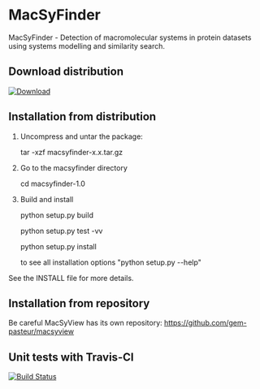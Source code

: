 MacSyFinder
===========

MacSyFinder - Detection of macromolecular systems in protein datasets using systems modelling and similarity search.


Download distribution
---------------------
[![Download](https://api.bintray.com/packages/gem-pasteur/MacSyFinder/macsyfinder/images/download.png)](http://dl.bintray.com/gem-pasteur/MacSyFinder/macsyfinder-1.0.0-RC3.tar.gz)
 


Installation from distribution
------------------------------

1. Uncompress and untar the package:

   tar -xzf macsyfinder-x.x.tar.gz

2. Go to the macsyfinder directory
 
    cd macsyfinder-1.0

3. Build and install

    python setup.py build
    
    python setup.py test -vv
    
    python setup.py install

    to see all installation options "python setup.py --help"

See the INSTALL file for more details.


Installation from repository
----------------------------

 Be careful MacSyView has its own repository: https://github.com/gem-pasteur/macsyview
 
 
Unit tests with Travis-CI
-------------------------
 [![Build Status](https://travis-ci.org/gem-pasteur/macsyfinder.svg?branch=master)](https://travis-ci.org/gem-pasteur/macsyfinder)

